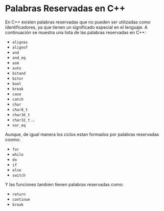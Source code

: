 # Palabras Reservadas en C++

En C++ existen palabras reservadas que no pueden ser utilizadas como identificadores, ya que tienen un significado
especial en el lenguaje. A continuación se muestra una lista de las palabras reservadas en C++:

- `alignas`
- `alignof`
- `and`
- `and_eq`
- `asm`
- `auto`
- `bitand`
- `bitor`
- `bool`
- `break`
- `case`
- `catch`
- `char`
- `char8_t`
- `char16_t`
- `char32_t`
  ...
- `xor_eq`

Aunque, de igual manera los ciclos estan formados por palabras reservadas coomo:

- `for`
- `while`
- `do`
- `if`
- `else`
- `switch`

Y las funciones tambien tienen palabras reservadas como:

- `return`
- `continue`
- `break`